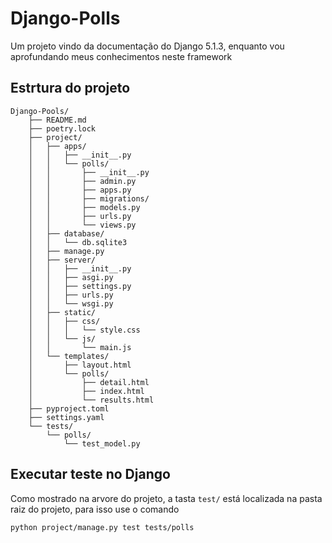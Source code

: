 # Django-Polls

Um projeto vindo da documentação do Django 5.1.3, enquanto vou aprofundando meus conhecimentos neste framework

## Estrtura do projeto

```Django Pools Tree
Django-Pools/
    ├── README.md
    ├── poetry.lock
    ├── project/
    │   ├── apps/
    │   │   ├── __init__.py
    │   │   └── polls/
    │   │       ├── __init__.py
    │   │       ├── admin.py
    │   │       ├── apps.py
    │   │       ├── migrations/
    │   │       ├── models.py
    │   │       ├── urls.py
    │   │       └── views.py
    │   ├── database/
    │   │   └── db.sqlite3
    │   ├── manage.py
    │   ├── server/
    │   │   ├── __init__.py
    │   │   ├── asgi.py
    │   │   ├── settings.py
    │   │   ├── urls.py
    │   │   └── wsgi.py
    │   ├── static/
    │   │   ├── css/
    │   │   │   └── style.css
    │   │   └── js/
    │   │       └── main.js
    │   └── templates/
    │       ├── layout.html
    │       └── polls/
    │           ├── detail.html
    │           ├── index.html
    │           └── results.html
    ├── pyproject.toml
    ├── settings.yaml
    └── tests/
        └── polls/
            └── test_model.py
```

## Executar teste no Django

Como mostrado na arvore do projeto, a tasta `test/` está localizada na pasta raiz do projeto, para isso use o comando

`python project/manage.py test tests/polls`
